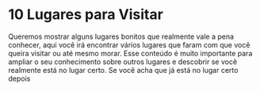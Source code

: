 # 10 Lugares para Visitar

Queremos mostrar alguns lugares bonitos que realmente vale a pena conhecer, aqui você irá encontrar vários lugares que faram com que você queira visitar ou até mesmo morar.
Esse conteúdo é muito importante para ampliar o seu conhecimento sobre outros lugares e descobrir se você realmente está no lugar certo.
Se você acha que já está no lugar certo depois
